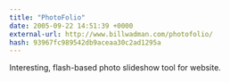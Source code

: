 ```yaml
---
title: "PhotoFolio"
date: 2005-09-22 14:51:39 +0000
external-url: http://www.billwadman.com/photofolio/
hash: 93967fc989542db9aceaa30c2ad1295a
---
```


Interesting, flash-based photo slideshow tool for website.
